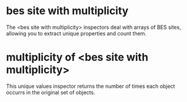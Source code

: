 # bes site with multiplicity

The &lt;bes site with multiplicity&gt; inspectors deal with arrays of BES sites, allowing you to extract unique properties and count them.

# multiplicity of &lt;bes site with multiplicity&gt;

This unique values inspector returns the number of times each object occurrs in the original set of objects.
